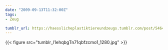 ```yaml
---
date: "2009-09-13T11:32:00Z"
tags:
- Zeug

tumblr_url: https://haesslicheplastiktiereundzeugs.tumblr.com/post/546403647
---
```

{{< figure src="tumblr_l1ehqbgTn71qbfzcmo1_1280.jpg" >}}
